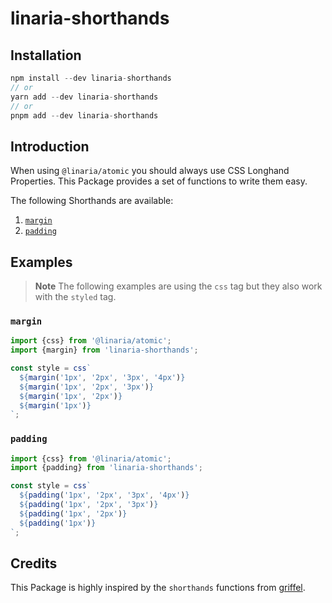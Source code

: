 # linaria-shorthands

## Installation

```js
npm install --dev linaria-shorthands
// or
yarn add --dev linaria-shorthands
// or
pnpm add --dev linaria-shorthands
```

## Introduction

When using `@linaria/atomic`
you should always use
CSS Longhand Properties.
This Package provides a set of functions to
write them easy.

The following Shorthands are available:

1. [`margin`](#margin)
2. [`padding`](#padding)

## Examples

> **Note**
> The following examples are using the `css` tag but they also
> work with the `styled` tag.

### `margin`

```ts
import {css} from '@linaria/atomic';
import {margin} from 'linaria-shorthands';

const style = css`
  ${margin('1px', '2px', '3px', '4px')}
  ${margin('1px', '2px', '3px')}
  ${margin('1px', '2px')}
  ${margin('1px')}
`;
```

### `padding`

```ts
import {css} from '@linaria/atomic';
import {padding} from 'linaria-shorthands';

const style = css`
  ${padding('1px', '2px', '3px', '4px')}
  ${padding('1px', '2px', '3px')}
  ${padding('1px', '2px')}
  ${padding('1px')}
`;
```

## Credits

This Package is highly inspired by the `shorthands` functions from [griffel](https://griffel.js.org/).
